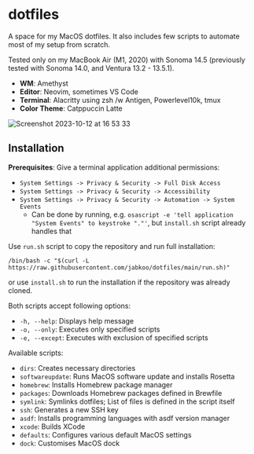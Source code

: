 # dotfiles

A space for my MacOS dotfiles. It also includes few scripts to automate most of my setup from scratch.

Tested only on my MacBook Air (M1, 2020) with Sonoma 14.5 (previously tested with Sonoma 14.0, and Ventura 13.2 - 13.5.1).

- **WM**: Amethyst
- **Editor**: Neovim, sometimes VS Code
- **Terminal**: Alacritty using zsh /w Antigen, Powerlevel10k, tmux
- **Color Theme**: Catppuccin Latte


![Screenshot 2023-10-12 at 16 53 33](https://github.com/jabkoo/dotfiles/assets/83245748/ac233185-d2fc-4321-a125-db3fd40978bf)


## Installation

**Prerequisites**: Give a terminal application additional permissions:
- `System Settings -> Privacy & Security -> Full Disk Access`
- `System Settings -> Privacy & Security -> Accessibility`
- `System Settings -> Privacy & Security -> Automation -> System Events`
	- Can be done by running, e.g. `osascript -e 'tell application "System Events" to keystroke "."'`, but `install.sh` script already handles that 

Use `run.sh` script to copy the repository and run full installation:

`/bin/bash -c "$(curl -L https://raw.githubusercontent.com/jabkoo/dotfiles/main/run.sh)"`

or use `install.sh` to run the installation if the repository was already cloned.

Both scripts accept following options:
- `-h, --help`: Displays help message
- `-o, --only`: Executes only specified scripts
- `-e, --except`: Executes with exclusion of specified scripts

Available scripts:
- `dirs`: Creates necessary directories
- `softwareupdate`: Runs MacOS software update and installs Rosetta
- `homebrew`: Installs Homebrew package manager
- `packages`: Downloads Homebrew packages defined in Brewfile
- `symlink`: Symlinks dotfiles; List of files is defined in the script itself
- `ssh`: Generates a new SSH key
- `asdf`: Installs programming languages with asdf version manager
- `xcode`: Builds XCode
- `defaults`: Configures various default MacOS settings
- `dock`: Customises MacOS dock
